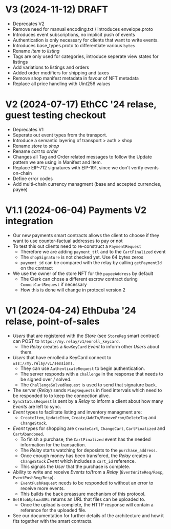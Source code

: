 <!--
SPDX-FileCopyrightText: 2024 Mass Labs

SPDX-License-Identifier: MIT
-->

# V3 (2024-11-12) DRAFT

- Deprecates V2
- Remove need for manual encoding.txt / introduces envelope.proto
- Introduces event subscriptions, no implicit push of events
- Authentication is only necessary for clients that want to write events.
- Introduces base_types.proto to differentiate various `bytes`
- Rename _item_ to _listing_
- Tags are only used for categories, introduce seperate view states for listings
- Add variations to listings and orders
- Added order modifiers for shipping and taxes
- Remove shop manifest metadata in favour of NFT metadata
- Replace all price handling with Uint256 values

# V2 (2024-07-17) EthCC '24 relase, guest testing checkout

- Deprecates V1
- Seperate out event types from the transport.
- Introduce a semantic layering of transport > auth > shop
- Rename _store_ to _shop_
- Rename _cart_ to _order_
- Changes all Tag and Order related messages to follow the Update pattern we are using in Manifest and Item.
- Replace EIP-712 signatures with EIP-191, since we don't verify events on-chain
- Define error codes
- Add multi-chain currency managment (base and accepted currencies, payee)

# V1.1 (2024-06-04) Payments V2 integration

- Our new payments smart contracts allows the client to choose if they want to use counter-factual addresses to pay or not
- To test this out clients need to re-construct a `PaymentRequest`
  - Therefore we are adding `payment_ttl` and to the `CartFinalized` event
  - The `shopSignature` is not checked yet. Use 64 bytes zeros
  - `payment_id` can be compared with the relay by calling `getPaymentId` on the contract
- We use the owner of the store NFT for the `payeeAddress` by default
  - The Clerk can chose a different escrow contract during `CommitCartRequest` if necessary
  - How this is done will change in protocol version 2

# V1 (2024-04-24) EthDuba '24 relase, point-of-sales

- _Users_ that are registered with the _Store_ (see `StoreReg` smart contract) can POST to `https://my.relay/v1/enroll_keycard`.
  - The _Relay_ creates a `NewKeyCard` _Event_ to inform other _Users_ about them.
- _Users_ that have enrolled a KeyCard connect to `wss://my.relay/v1/sessions`.
  - They can use `AuthenticateRequest` to begin authentication.
  - The server responds with a `challenge` in the response that needs to be signed over / solved.
  - The `ChallengeSolvedRequest` is used to send that signature back.
- The server (_Relay_) sends `PingRequests` in fixed intervals which need to be responded to to keep the connection alive.
- `SyncStatusRequest` is sent by a _Relay_ to inform a client about how many _Events_ are left to sync.
- _Event_ types to facilitate listing and inventory managment are:
  - `CreateItem`, `UpdateItem`, `Create/AddTo/RemoveFrom/DeleteTag` and `ChangeStock`.
- _Event_ types for shopping are `CreateCart`, `ChangeCart`, `CartFinalized` and `CartAbandoned`.
  - To finish a purchase, the `CartFinalized` event has the needed information for the transaction.
  - The _Relay_ starts watching for deposists to the `purchase_address`.
  - Once enough money has been transfered, the _Relay_ creates a `ChangeStock` _Event_ which includes a `cart_id` reference.
  - This signals the _User_ that the purchase is complete.
- Ability to write and receive _Events_ to/from a _Relay_ (`EventWriteReq/Resp`, `EventPushReq/Resp`).
  - `EventPushRequest` needs to be responded to without an error to receive more events.
  - This builds the back preassure mechanism of this protocol.
- `GetBlobUploadURL` returns an URL that files can be uploaded to.
  - Once the upload is complete, the HTTP response will contain a reference for the uploaded file.
- See our documentation for further details of the architecture and how it fits together with the smart contracts.
